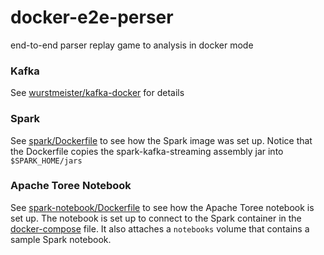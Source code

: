 # docker-e2e-perser
end-to-end parser replay game to analysis in docker mode

### Kafka

See [wurstmeister/kafka-docker](https://github.com/wurstmeister/kafka-docker) for details

### Spark

See [spark/Dockerfile](spark/Dockerfile) to see how the Spark image was set up.
Notice that the Dockerfile copies the spark-kafka-streaming assembly jar into `$SPARK_HOME/jars`

### Apache Toree Notebook

See [spark-notebook/Dockerfile](spark-notebook/Dockerfile) to see how the Apache Toree notebook is set up.
The notebook is set up to connect to the Spark container in the [docker-compose](docker-compose.yml) file.
It also attaches a `notebooks` volume that contains a sample Spark notebook.
